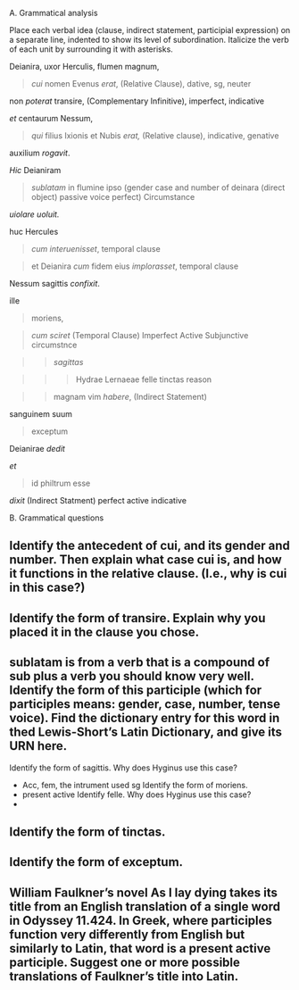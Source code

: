 A. Grammatical analysis

Place each verbal idea (clause, indirect statement, participial expression) on a separate line, indented to show its level of subordination. Italicize the verb of each unit by surrounding it with asterisks.

Deianira, uxor Herculis, flumen magnum, 

> *cui* nomen Evenus *erat*, (Relative Clause), dative, sg, neuter 

non *poterat* transire, (Complementary Infinitive), imperfect, indicative

*et* centaurum Nessum, 

> *qui* filius Ixionis et Nubis *erat,* (Relative clause), indicative, genative

auxilium *rogavit*. 

*Hic* Deianiram 

> *sublatam* in flumine ipso (gender case and number of deinara (direct object) passive voice perfect) Circumstance

*uiolare* *uoluit.*

huc Hercules 

> *cum interuenisset*, temporal clause

> et Deianira *cum* fidem eius *implorasset*, temporal clause

Nessum sagittis *confixit*. 

ille 

> moriens, 

> *cum* *sciret* (Temporal Clause) Imperfect Active Subjunctive circumstnce

>> *sagittas* 

>>> Hydrae Lernaeae felle tinctas reason

>> magnam vim *habere*, (Indirect Statement)

sanguinem suum 

> exceptum 

Deianirae *dedit*

*et* 

> id philtrum esse 

*dixit* (Indirect Statment) perfect active indicative

B. Grammatical questions

Identify the antecedent of cui, and its gender and number. Then explain what case cui is, and how it functions in the relative clause. (I.e., why is cui in this case?)
- 
Identify the form of transire. Explain why you placed it in the clause you chose.
- 
sublatam is from a verb that is a compound of sub plus a verb you should know very well. Identify the form of this participle (which for participles means: gender, case, number, tense voice). Find the dictionary entry for this word in thed Lewis-Short’s Latin Dictionary, and give its URN here.
- 
Identify the form of sagittis. Why does Hyginus use this case?
- Acc, fem, the intrument used sg
Identify the form of moriens.
- present active 
Identify felle. Why does Hyginus use this case?
- 
Identify the form of tinctas.
- 
Identify the form of exceptum.
- 
William Faulkner’s novel As I lay dying takes its title from an English translation of a single word in Odyssey 11.424. In Greek, where participles function very differently from English but similarly to Latin, that word is a present active participle. Suggest one or more possible translations of Faulkner’s title into Latin.
- 

